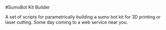 #SumoBot Kit Builder

A set of scripts for parametrically building a sumo bot kit for 3D printing or
laser cutting. Some day coming to a web service near you.
